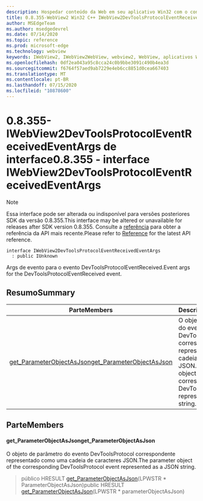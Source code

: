 ```yaml
---
description: Hospedar conteúdo da Web em seu aplicativo Win32 com o controle WebView2 do Microsoft Edge
title: 0.8.355-WebView2 Win32 C++ IWebView2DevToolsProtocolEventReceivedEventArgs
author: MSEdgeTeam
ms.author: msedgedevrel
ms.date: 07/14/2020
ms.topic: reference
ms.prod: microsoft-edge
ms.technology: webview
keywords: IWebView2, IWebView2WebView, webview2, WebView, aplicativos Win32, Win32, Edge
ms.openlocfilehash: 0df2ea043a95c8cca24c0b9bbe3091c490b4ea3d
ms.sourcegitcommit: f6764f57aed9ab7229e4eb6cc8851d0cea667403
ms.translationtype: MT
ms.contentlocale: pt-BR
ms.lasthandoff: 07/15/2020
ms.locfileid: "10878600"
---
```

# <span data-ttu-id="462e2-104">0.8.355-IWebView2DevToolsProtocolEventReceivedEventArgs de interface</span><span class="sxs-lookup"><span data-stu-id="462e2-104">0.8.355 - interface IWebView2DevToolsProtocolEventReceivedEventArgs</span></span> 

> [!NOTE]
> <span data-ttu-id="462e2-105">Essa interface pode ser alterada ou indisponível para versões posteriores SDK da versão 0.8.355.</span><span class="sxs-lookup"><span data-stu-id="462e2-105">This interface may be altered or unavailable for releases after SDK version 0.8.355.</span></span> <span data-ttu-id="462e2-106">Consulte a [referência](../../../webview2-api-reference.md) para obter a referência da API mais recente.</span><span class="sxs-lookup"><span data-stu-id="462e2-106">Please refer to [Reference](../../../webview2-api-reference.md) for the latest API reference.</span></span>

```
interface IWebView2DevToolsProtocolEventReceivedEventArgs
  : public IUnknown
```

<span data-ttu-id="462e2-107">Args de evento para o evento DevToolsProtocolEventReceived.</span><span class="sxs-lookup"><span data-stu-id="462e2-107">Event args for the DevToolsProtocolEventReceived event.</span></span>

## <span data-ttu-id="462e2-108">Resumo</span><span class="sxs-lookup"><span data-stu-id="462e2-108">Summary</span></span>

 <span data-ttu-id="462e2-109">Parte</span><span class="sxs-lookup"><span data-stu-id="462e2-109">Members</span></span>                        | <span data-ttu-id="462e2-110">Descrições</span><span class="sxs-lookup"><span data-stu-id="462e2-110">Descriptions</span></span>
--------------------------------|---------------------------------------------
[<span data-ttu-id="462e2-111">get_ParameterObjectAsJson</span><span class="sxs-lookup"><span data-stu-id="462e2-111">get_ParameterObjectAsJson</span></span>](#get_parameterobjectasjson) | <span data-ttu-id="462e2-112">O objeto de parâmetro do evento DevToolsProtocol correspondente representado como uma cadeia de caracteres JSON.</span><span class="sxs-lookup"><span data-stu-id="462e2-112">The parameter object of the corresponding DevToolsProtocol event represented as a JSON string.</span></span>

## <span data-ttu-id="462e2-113">Parte</span><span class="sxs-lookup"><span data-stu-id="462e2-113">Members</span></span>

#### <span data-ttu-id="462e2-114">get_ParameterObjectAsJson</span><span class="sxs-lookup"><span data-stu-id="462e2-114">get_ParameterObjectAsJson</span></span> 

<span data-ttu-id="462e2-115">O objeto de parâmetro do evento DevToolsProtocol correspondente representado como uma cadeia de caracteres JSON.</span><span class="sxs-lookup"><span data-stu-id="462e2-115">The parameter object of the corresponding DevToolsProtocol event represented as a JSON string.</span></span>

> <span data-ttu-id="462e2-116">público HRESULT [get_ParameterObjectAsJson](#get_parameterobjectasjson)(LPWSTR \* ParameterObjectAsJson)</span><span class="sxs-lookup"><span data-stu-id="462e2-116">public HRESULT [get_ParameterObjectAsJson](#get_parameterobjectasjson)(LPWSTR \* parameterObjectAsJson)</span></span>

